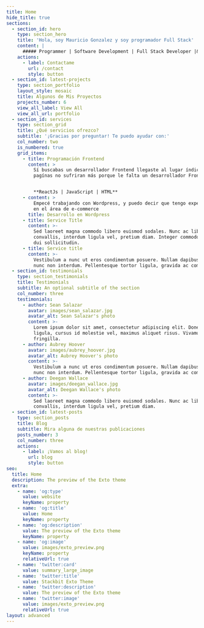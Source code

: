 ```yaml
---
title: Home
hide_title: true
sections:
  - section_id: hero
    type: section_hero
    title: 'Hola, soy Mauricio Gonzalez y soy programador Full Stack'
    content: |
      ##### Programmer | Software Development | Full Stack Developer |&#xA;&#xA;
    actions:
      - label: Contactame
        url: /contact
        style: button
  - section_id: latest-projects
    type: section_portfolio
    layout_style: mosaic
    title: Algunos de Mis Proyectos
    projects_number: 6
    view_all_label: View All
    view_all_url: portfolio
  - section_id: services
    type: section_grid
    title: ¿Qué servicios ofrezco?
    subtitle: '¡Gracias por preguntar! Te puedo ayudar con:'
    col_number: two
    is_numbered: true
    grid_items:
      - title: Programación Frontend
        content: >
          Sí buscabas un desarrollador Frontend llegaste al lugar índicado, Tus
          pagínas no sufriran más porque le falta un desarrollador Frontend.


          **ReactJs | JavaScript | HTML**
      - content: >
          Empecé trabajando con Wordpress, y puedo decir que tengo experiencia
          en el área de e-commerce 
        title: Desarrollo en Wordpress
      - title: Service Title
        content: >-
          Sed laoreet magna commodo libero euismod sodales. Nunc ac libero
          convallis, interdum ligula vel, pretium diam. Integer commodo sem at
          dui sollicitudin.
      - title: Service title
        content: >-
          Vestibulum a nunc ut eros condimentum posuere. Nullam dapibus quis
          nunc non interdum. Pellentesque tortor ligula, gravida ac commodo eu.
  - section_id: testimonials
    type: section_testimonials
    title: Testimonials
    subtitle: An optional subtitle of the section
    col_number: three
    testimonials:
      - author: Sean Salazar
        avatar: images/sean_salazar.jpg
        avatar_alt: Sean Salazar's photo
        content: >-
          Lorem ipsum dolor sit amet, consectetur adipiscing elit. Donec nisl
          ligula, cursus id molestie vel, maximus aliquet risus. Vivamus in nibh
          fringilla.
      - author: Aubrey Hoover
        avatar: images/aubrey_hoover.jpg
        avatar_alt: Aubrey Hoover's photo
        content: >-
          Vestibulum a nunc ut eros condimentum posuere. Nullam dapibus quis
          nunc non interdum. Pellentesque tortor ligula, gravida ac commodo eu.
      - author: Deegan Wallace
        avatar: images/deegan_wallace.jpg
        avatar_alt: Deegan Wallace's photo
        content: >-
          Sed laoreet magna commodo libero euismod sodales. Nunc ac libero
          convallis, interdum ligula vel, pretium diam.
  - section_id: latest-posts
    type: section_posts
    title: Blog
    subtitle: Mira alguna de nuestras publicaciones
    posts_number: 3
    col_number: three
    actions:
      - label: ¡Vamos al blog!
        url: blog
        style: button
seo:
  title: Home
  description: The preview of the Exto theme
  extra:
    - name: 'og:type'
      value: website
      keyName: property
    - name: 'og:title'
      value: Home
      keyName: property
    - name: 'og:description'
      value: The preview of the Exto theme
      keyName: property
    - name: 'og:image'
      value: images/exto_preview.png
      keyName: property
      relativeUrl: true
    - name: 'twitter:card'
      value: summary_large_image
    - name: 'twitter:title'
      value: Stackbit Exto Theme
    - name: 'twitter:description'
      value: The preview of the Exto theme
    - name: 'twitter:image'
      value: images/exto_preview.png
      relativeUrl: true
layout: advanced
---
```

